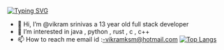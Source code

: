 [![Typing SVG](https://readme-typing-svg.herokuapp.com?lines=Hey!+.+Its+Vikram+Srinivas!;A++Programmer!;I+Know+lang..+Like%3A-;c+%2C+c%2B%2B+%2C+java+%2C+golang+;Qbasic+%2C+pascal+%2C+js+%2C+ts+%2C+python+;css+%2C+html++and+php)](https://git.io/typing-svg)
- 👋 Hi, I’m @vikram srinivas a 13 year old full stack developer
- 👀 I’m interested in java , python , rust , c , c++ 
- 📫 How to reach me email id :-vikramksm@hotmail.com 
[![Top Langs](https://github-readme-stats.vercel.app/api/top-langs/?username=vikram2009&layout=compact)](https://github.com/anuraghazra/github-readme-stats)
<!---
vikram2009/vikram2009 is a ✨ special ✨ repository because its `README.md` (this file) appears on your GitHub profile.

You can click the Preview link to take a look at your changes.
--->
